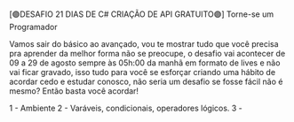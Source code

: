 [🟣DESAFIO 21 DIAS DE C# CRIAÇÃO DE API  GRATUITO🟣] Torne-se um Programador

Vamos sair do básico ao avançado, vou te mostrar tudo que você precisa pra aprender da melhor forma não se preocupe, o desafio vai acontecer de 09 a 29 de agosto sempre às 05h:00 da manhã em formato de lives e não vai ficar gravado, isso tudo para você se esforçar criando uma hábito de acordar cedo e estudar conosco, não seria um desafio se fosse fácil não é mesmo? Então basta você acordar!

1 - Ambiente 
2 - Varáveis, condicionais, operadores lógicos.
3 - 
